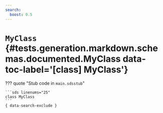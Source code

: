 ```yaml
---
search:
  boost: 0.5
---
```


[//]: # (DO NOT EDIT THIS FILE DIRECTLY. Instead, edit the corresponding stub file and execute `npm run docs:api`.)

# <code class="doc-symbol doc-symbol-class"></code> `MyClass` {#tests.generation.markdown.schemas.documented.MyClass data-toc-label='[class] MyClass'}

??? quote "Stub code in `main.sdsstub`"

    ```sds linenums="25"
    class MyClass
    ```
    { data-search-exclude }
